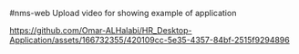 #nms-web
Upload video for showing example of application


https://github.com/Omar-ALHalabi/HR_Desktop-Application/assets/166732355/420109cc-5e35-4357-84bf-2515f9294896
